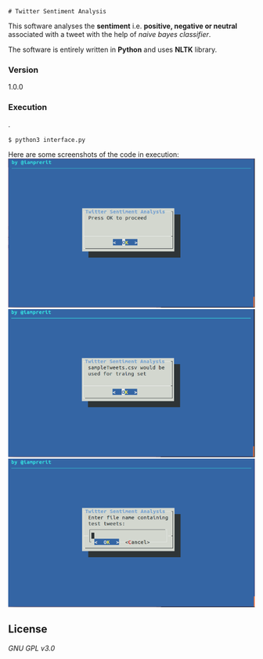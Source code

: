 	# Twitter Sentiment Analysis

This software analyses the **sentiment** i.e. **positive, negative or neutral** associated with a tweet with the help of *naive bayes classifier*.

The software is entirely written in **Python** and uses **NLTK** library.



### Version
1.0.0

### Execution
.
```sh
$ python3 interface.py
```
Here are some screenshots of the code in execution:
![Image 1](https://github.com/iamprerit/TwitterSentimentAnalysis/blob/master/images/tsa1.png)
![Image 2](https://github.com/iamprerit/TwitterSentimentAnalysis/blob/master/images/tsa2.png)
![Image 3](https://github.com/iamprerit/TwitterSentimentAnalysis/blob/master/images/tsa3.png)

License
---
*GNU GPL v3.0*

